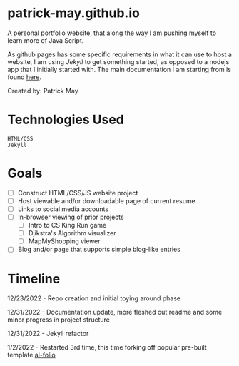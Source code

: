 # patrick-may.github.io
A personal portfolio website, that along the way I am pushing myself to learn more of Java Script.

As github pages has some specific requirements in what it can use to host a website, I am using *Jekyll* to get something started, as opposed to a nodejs app that I initially started with. The main documentation I am starting from is found [here](https://docs.github.com/en/pages/setting-up-a-github-pages-site-with-jekyll).

Created by: Patrick May

# Technologies Used
```
HTML/CSS
Jekyll
```

# Goals
- [ ] Construct HTML/CSS/JS website project
- [ ] Host viewable and/or downloadable page of current resume
- [ ] Links to social media accounts
- [ ] In-browser viewing of prior projects 
    - [ ] Intro to CS King Run game
    - [ ] Djikstra's Algorithm visualizer
    - [ ] MapMyShopping viewer
- [ ] Blog and/or page that supports simple blog-like entries 

# Timeline
12/23/2022 - Repo creation and initial toying around phase

12/31/2022 - Documentation update, more fleshed out readme and some minor progress in project structure

12/31/2022 - Jekyll refactor

1/2/2022 - Restarted 3rd time, this time forking off popular pre-built template [al-folio](https://github.com/alshedivat/al-folio)
